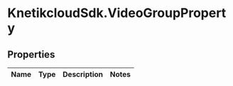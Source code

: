 # KnetikcloudSdk.VideoGroupProperty

## Properties
Name | Type | Description | Notes
------------ | ------------- | ------------- | -------------


